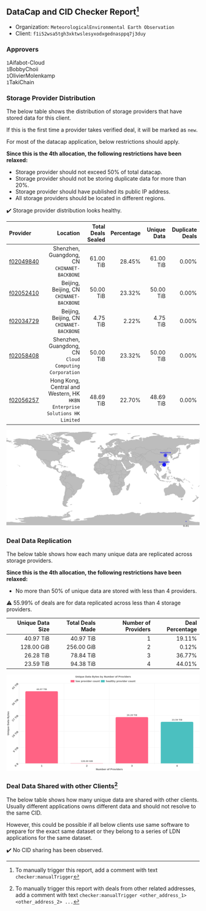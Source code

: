 ## DataCap and CID Checker Report[^1]
 - Organization: `MeteorologicalEnvironmental Earth Observation`
 - Client: `f1i52wsa5tgh3xktwslesyxodxgednasppq7j3duy`
### Approvers
`1`Aifabot-Cloud<br/>`1`BobbyChoii<br/>`1`OlivierMolenkamp<br/>`1`TakiChain

### Storage Provider Distribution
The below table shows the distribution of storage providers that have stored data for this client.

If this is the first time a provider takes verified deal, it will be marked as `new`.

For most of the datacap application, below restrictions should apply.

**Since this is the 4th allocation, the following restrictions have been relaxed:**
 - Storage provider should not exceed 50% of total datacap.
 - Storage provider should not be storing duplicate data for more than 20%.
 - Storage provider should have published its public IP address.
 - All storage providers should be located in different regions.

✔️ Storage provider distribution looks healthy.

| Provider                                              |                                                                      Location | Total Deals Sealed | Percentage | Unique Data | Duplicate Deals |
| :---------------------------------------------------- | ----------------------------------------------------------------------------: | -----------------: | ---------: | ----------: | --------------: |
| [f02049840](https://filfox.info/en/address/f02049840) |                               Shenzhen, Guangdong, CN<br/>`CHINANET-BACKBONE` |          61.00 TiB |     28.45% |   61.00 TiB |           0.00% |
| [f02052410](https://filfox.info/en/address/f02052410) |                                  Beijing, Beijing, CN<br/>`CHINANET-BACKBONE` |          50.00 TiB |     23.32% |   50.00 TiB |           0.00% |
| [f02034729](https://filfox.info/en/address/f02034729) |                                  Beijing, Beijing, CN<br/>`CHINANET-BACKBONE` |           4.75 TiB |      2.22% |    4.75 TiB |           0.00% |
| [f02058408](https://filfox.info/en/address/f02058408) |                     Shenzhen, Guangdong, CN<br/>`Cloud Computing Corporation` |          50.00 TiB |     23.32% |   50.00 TiB |           0.00% |
| [f02056257](https://filfox.info/en/address/f02056257) | Hong Kong, Central and Western, HK<br/>`HKBN Enterprise Solutions HK Limited` |          48.69 TiB |     22.70% |   48.69 TiB |           0.00% |

<img src="https://raw.githubusercontent.com/data-preservation-programs/filplus-checker-assets/main/filecoin-project/filecoin-plus-large-datasets/issues/1798/1679852574201.png"/>

### Deal Data Replication
The below table shows how each many unique data are replicated across storage providers.


**Since this is the 4th allocation, the following restrictions have been relaxed:**
- No more than 50% of unique data are stored with less than 4 providers.

⚠️ 55.99% of deals are for data replicated across less than 4 storage providers.

| Unique Data Size | Total Deals Made | Number of Providers | Deal Percentage |
| ---------------: | ---------------: | ------------------: | --------------: |
|        40.97 TiB |        40.97 TiB |                   1 |          19.11% |
|       128.00 GiB |       256.00 GiB |                   2 |           0.12% |
|        26.28 TiB |        78.84 TiB |                   3 |          36.77% |
|        23.59 TiB |        94.38 TiB |                   4 |          44.01% |

<img src="https://raw.githubusercontent.com/data-preservation-programs/filplus-checker-assets/main/filecoin-project/filecoin-plus-large-datasets/issues/1798/1679852580534.png"/>

### Deal Data Shared with other Clients[^3]
The below table shows how many unique data are shared with other clients.
Usually different applications owns different data and should not resolve to the same CID.

However, this could be possible if all below clients use same software to prepare for the exact same dataset or they belong to a series of LDN applications for the same dataset.

✔️ No CID sharing has been observed.

[^1]: To manually trigger this report, add a comment with text `checker:manualTrigger`

[^2]: Deals from those addresses are combined into this report as they are specified with `checker:manualTrigger`

[^3]: To manually trigger this report with deals from other related addresses, add a comment with text `checker:manualTrigger <other_address_1> <other_address_2> ...`
